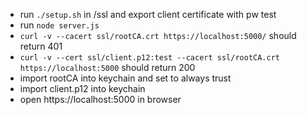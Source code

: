 - run ```./setup.sh``` in /ssl and export client certificate with pw test
- run ```node server.js```
- ```curl -v --cacert ssl/rootCA.crt https://localhost:5000/``` should return 401
- ```curl -v --cert ssl/client.p12:test --cacert ssl/rootCA.crt https://localhost:5000``` should return 200
- import rootCA into keychain and set to always trust
- import client.p12 into keychain
- open https://localhost:5000 in browser